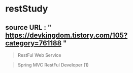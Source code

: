 # restStudy
## source URL : " https://devkingdom.tistory.com/105?category=761188 "


> RestFul Web Service


> Spring MVC RestFul Developer (1)